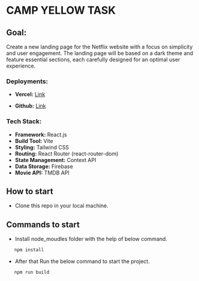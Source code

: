 # CAMP YELLOW TASK

## Goal: 

Create a new landing page for the Netflix website with a focus on simplicity and user engagement. The landing page will be based on a dark theme and feature essential sections, each carefully designed for an optimal user experience.

### Deployments: 
- **Vercel:** [Link](https://campyellow-netflix-task.vercel.app/)

- **Github:** [Link](https://github.com/Avi2492/camp-yellow-fe-task)

### Tech Stack:

- **Framework:** React.js
- **Build Tool:** Vite
- **Styling:** Tailwind CSS
- **Routing:** React Router (react-router-dom)
- **State Management:** Context API
- **Data Storage:** Firebase
- **Movie API:** TMDB API

## How to start

- Clone this repo in your local machine.

## Commands to start

- Install node_moudles folder with the help of below command.

```bash
   npm install
```
- After that Run the below command to start the project.

```bash
   npm run build
```
